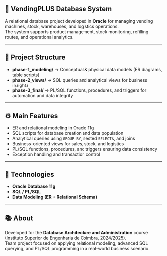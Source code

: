 ## 🧠 **VendingPLUS Database System**

A relational database project developed in **Oracle** for managing vending machines, stock, warehouses, and logistics operations.  
The system supports product management, stock monitoring, refilling routes, and operational analytics.  

---

## 📁 **Project Structure**

- **phase-1_modeling/** → Conceptual & physical data models (ER diagrams, table scripts)  
- **phase-2_views/** → SQL queries and analytical views for business insights  
- **phase-3_final/** → PL/SQL functions, procedures, and triggers for automation and data integrity  

---

## ⚙️ **Main Features**

- ER and relational modeling in Oracle 11g  
- SQL scripts for database creation and data population  
- Analytical queries using `GROUP BY`, nested `SELECT`s, and joins  
- Business-oriented views for sales, stock, and logistics  
- PL/SQL functions, procedures, and triggers ensuring data consistency  
- Exception handling and transaction control  

---

## 🧩 **Technologies**

- **Oracle Database 11g**  
- **SQL / PL/SQL**  
- **Data Modeling (ER + Relational Schema)**  

---

## 📚 **About**

Developed for the **Database Architecture and Administration** course (Instituto Superior de Engenharia de Coimbra, 2024/2025).  
Team project focused on applying relational modeling, advanced SQL querying, and PL/SQL programming in a real-world business scenario.  
